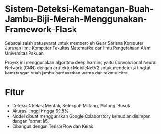 # Sistem-Deteksi-Kematangan-Buah-Jambu-Biji-Merah-Menggunakan-Framework-Flask
Sebagai salah satu syarat untuk memperoleh Gelar Sarjana Komputer Jurusan Ilmu Komputer Fakultas Matematika dan Ilmu Pengetahuan Alam Universitas Pakuan

Proyek ini menggunakan algoritma deep learning yaitu Convolutional Neural Network (CNN) dengan arsitektur MobileNetV2 untuk mendeteksi tingkat kematangan buah jambu berdasarkan warna dan tekstur citra.

# Fitur
- Deteksi 4 kelas: Mentah, Setengah Matang, Matang, Busuk
- Akurasi tinggi hingga 99.5%
- Model dibuat menggunakan Google Colaboratory kemudian disimpan dengan format h5. 
- Dibangun dengan TensorFlow dan Keras
